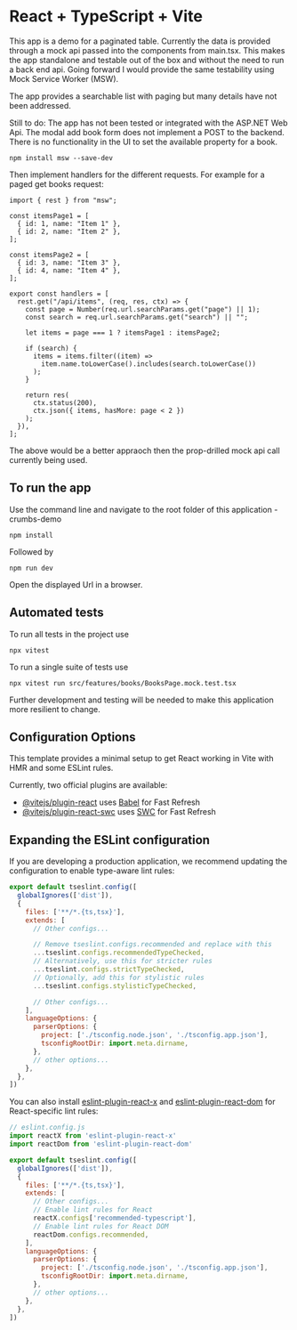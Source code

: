 # React + TypeScript + Vite

This app is a demo for a paginated table. Currently the data is provided through a mock api
passed into the components from main.tsx. This makes the app standalone and testable out of the box 
and without the need to run a back end api. Going forward I would provide the same testability using Mock Service Worker (MSW).

The app provides a searchable list with paging but many details have not been addressed.

Still to do:
The app has not been tested or integrated with the ASP.NET Web Api.
The modal add book form does not implement a POST to the backend.
There is no functionality in the UI to set the available property for a book.

```
npm install msw --save-dev
```
Then implement handlers for the different requests. For example for a paged get books request:

```
import { rest } from "msw";

const itemsPage1 = [
  { id: 1, name: "Item 1" },
  { id: 2, name: "Item 2" },
];

const itemsPage2 = [
  { id: 3, name: "Item 3" },
  { id: 4, name: "Item 4" },
];

export const handlers = [
  rest.get("/api/items", (req, res, ctx) => {
    const page = Number(req.url.searchParams.get("page") || 1);
    const search = req.url.searchParams.get("search") || "";

    let items = page === 1 ? itemsPage1 : itemsPage2;

    if (search) {
      items = items.filter((item) =>
        item.name.toLowerCase().includes(search.toLowerCase())
      );
    }

    return res(
      ctx.status(200),
      ctx.json({ items, hasMore: page < 2 })
    );
  }),
];

```
The above would be a better appraoch then the prop-drilled mock api call currently being used.

## To run the app
Use the command line and navigate to the root folder of this application - crumbs-demo

```
npm install
```

Followed by 

```
npm run dev
```

Open the displayed Url in a browser.

## Automated tests

To run all tests in the project use 

```
npx vitest
```

To run a single suite of tests use 

```
npx vitest run src/features/books/BooksPage.mock.test.tsx
```
Further development and testing will be needed to make this application more resilient to change.

## Configuration Options 

This template provides a minimal setup to get React working in Vite with HMR and some ESLint rules.

Currently, two official plugins are available:

- [@vitejs/plugin-react](https://github.com/vitejs/vite-plugin-react/blob/main/packages/plugin-react) uses [Babel](https://babeljs.io/) for Fast Refresh
- [@vitejs/plugin-react-swc](https://github.com/vitejs/vite-plugin-react/blob/main/packages/plugin-react-swc) uses [SWC](https://swc.rs/) for Fast Refresh

## Expanding the ESLint configuration

If you are developing a production application, we recommend updating the configuration to enable type-aware lint rules:

```js
export default tseslint.config([
  globalIgnores(['dist']),
  {
    files: ['**/*.{ts,tsx}'],
    extends: [
      // Other configs...

      // Remove tseslint.configs.recommended and replace with this
      ...tseslint.configs.recommendedTypeChecked,
      // Alternatively, use this for stricter rules
      ...tseslint.configs.strictTypeChecked,
      // Optionally, add this for stylistic rules
      ...tseslint.configs.stylisticTypeChecked,

      // Other configs...
    ],
    languageOptions: {
      parserOptions: {
        project: ['./tsconfig.node.json', './tsconfig.app.json'],
        tsconfigRootDir: import.meta.dirname,
      },
      // other options...
    },
  },
])
```

You can also install [eslint-plugin-react-x](https://github.com/Rel1cx/eslint-react/tree/main/packages/plugins/eslint-plugin-react-x) and [eslint-plugin-react-dom](https://github.com/Rel1cx/eslint-react/tree/main/packages/plugins/eslint-plugin-react-dom) for React-specific lint rules:

```js
// eslint.config.js
import reactX from 'eslint-plugin-react-x'
import reactDom from 'eslint-plugin-react-dom'

export default tseslint.config([
  globalIgnores(['dist']),
  {
    files: ['**/*.{ts,tsx}'],
    extends: [
      // Other configs...
      // Enable lint rules for React
      reactX.configs['recommended-typescript'],
      // Enable lint rules for React DOM
      reactDom.configs.recommended,
    ],
    languageOptions: {
      parserOptions: {
        project: ['./tsconfig.node.json', './tsconfig.app.json'],
        tsconfigRootDir: import.meta.dirname,
      },
      // other options...
    },
  },
])
```
